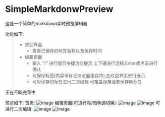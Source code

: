 # SimpleMarkdonwPreview
这是一个简单的markdown实时预览编辑器

功能如下:
> - 欢迎界面
>   - 查看已保存的标签名称以及保存时间 
> - 编辑页面
>   -  输入 "/" 进行提示快捷功能提示,上下键进行选择,Enter或点击进行确认
>   -  可保存标签(内容保存至浏览器缓存中),在欢迎界面进行展示
>   -  可对保存的标签进行二次编辑 可覆盖保存或者保存新标签

正在不断完善中

预览如下:
首页:
![image](https://github.com/user-attachments/assets/983d2451-b9f2-4f91-b0bc-60795c9d452f)
编辑页面(可进行亮/暗色调切换):
![image](https://github.com/user-attachments/assets/beae2d01-0358-45e3-9422-c1f6ce175294)
![image](https://github.com/user-attachments/assets/ded0fe6c-9764-4e6e-9771-d61ff7213235)
可进行二次编辑:
![image](https://github.com/user-attachments/assets/afd8f046-155c-4e6b-ae5e-1e3d1dea2fc7)
![image](https://github.com/user-attachments/assets/10e8760b-4ec8-44ac-bca8-f5bdd78bac14)
